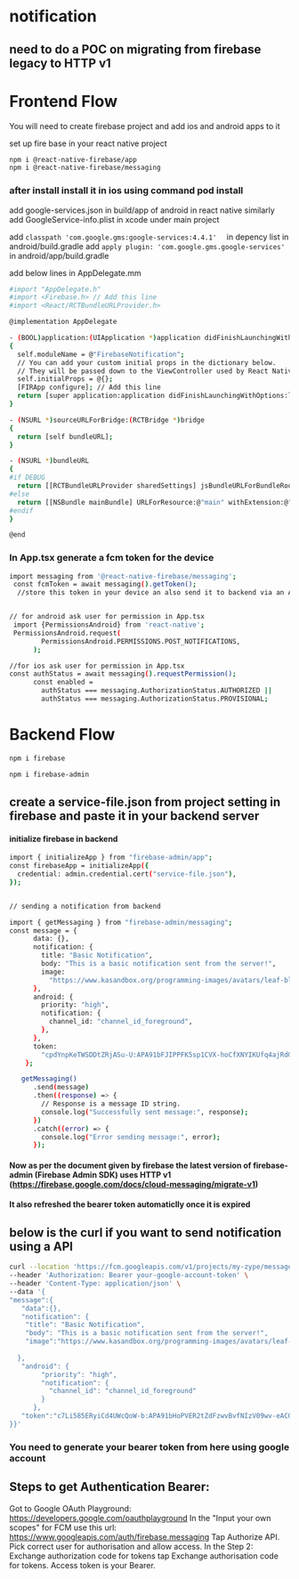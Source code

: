 # notification
## need to do a POC on migrating from  firebase legacy to HTTP v1

# Frontend Flow
You will need to create firebase project and add ios and android apps to it 

set up fire base in your react native project 

```bash
npm i @react-native-firebase/app
npm i @react-native-firebase/messaging
```

### after install install it in ios using command pod install

add google-services.json in build/app of android in react native
similarly add GoogleService-info.plist in xcode under main project

add 
```classpath 'com.google.gms:google-services:4.4.1'  ```
in depency list in android/build.gradle
add 
```apply plugin: 'com.google.gms.google-services'``` 
in android/app/build.gradle

add below lines in AppDelegate.mm
``` bash
#import "AppDelegate.h"
#import <Firebase.h> // Add this line
#import <React/RCTBundleURLProvider.h>

@implementation AppDelegate

- (BOOL)application:(UIApplication *)application didFinishLaunchingWithOptions:(NSDictionary *)launchOptions
{
  self.moduleName = @"FirebaseNotification";
  // You can add your custom initial props in the dictionary below.
  // They will be passed down to the ViewController used by React Native.
  self.initialProps = @{};
  [FIRApp configure]; // Add this line
  return [super application:application didFinishLaunchingWithOptions:launchOptions];
}

- (NSURL *)sourceURLForBridge:(RCTBridge *)bridge
{
  return [self bundleURL];
}

- (NSURL *)bundleURL
{
#if DEBUG
  return [[RCTBundleURLProvider sharedSettings] jsBundleURLForBundleRoot:@"index"];
#else
  return [[NSBundle mainBundle] URLForResource:@"main" withExtension:@"jsbundle"];
#endif
}

@end
```

### In App.tsx generate a fcm token for the device

``` bash 
import messaging from '@react-native-firebase/messaging';
 const fcmToken = await messaging().getToken();
  //store this token in your device an also send it to backend via an API


// for android ask user for permission in App.tsx
 import {PermissionsAndroid} from 'react-native';
 PermissionsAndroid.request(
        PermissionsAndroid.PERMISSIONS.POST_NOTIFICATIONS,
      );

//for ios ask user for permission in App.tsx
const authStatus = await messaging().requestPermission();
      const enabled =
        authStatus === messaging.AuthorizationStatus.AUTHORIZED ||
        authStatus === messaging.AuthorizationStatus.PROVISIONAL;

```
# Backend Flow

```bash
npm i firebase

npm i firebase-admin
```


## create a service-file.json from project setting in firebase and paste it in your backend server

#### initialize firebase in backend

```bash
import { initializeApp } from "firebase-admin/app";
const firebaseApp = initializeApp({
  credential: admin.credential.cert("service-file.json"),
});


// sending a notification from backend 

import { getMessaging } from "firebase-admin/messaging";
const message = {
      data: {},
      notification: {
        title: "Basic Notification",
        body: "This is a basic notification sent from the server!",
        image:
          "https://www.kasandbox.org/programming-images/avatars/leaf-blue.png",
      },
      android: {
        priority: "high",
        notification: {
          channel_id: "channel_id_foreground",
        },
      },
      token:
        "cpdYnpKeTWSDDtZRjASu-U:APA91bFJIPPFK5sp1CVX-hoCfXNYIKUfq4ajRdGD-J3ZGvP6ujkHb-w75tI8JE0g0R-o0vT2qf6uG1wO36ROAS4K1xj8eCgajB3we7VpSmWi30duXVhusfs_1oxeTfr6zeUNV5YzoNVP",
    };

   getMessaging()
      .send(message)
      .then((response) => {
        // Response is a message ID string.
        console.log("Successfully sent message:", response);
      })
      .catch((error) => {
        console.log("Error sending message:", error);
      });
```
#### Now as per the document given by firebase the latest version of firebase-admin (Firebase Admin SDK) uses HTTP v1 (https://firebase.google.com/docs/cloud-messaging/migrate-v1)
#### It also refreshed the bearer token automaticlly once it is expired

## below is the curl if you want to send notification using a API 

```bash
curl --location 'https://fcm.googleapis.com/v1/projects/my-zype/messages:send' \
--header 'Authorization: Bearer your-google-account-token' \
--header 'Content-Type: application/json' \
--data '{
"message":{
   "data":{},
   "notification": {
    "title": "Basic Notification",
    "body": "This is a basic notification sent from the server!",
    "image":"https://www.kasandbox.org/programming-images/avatars/leaf-blue.png"
    
  },
   "android": {
        "priority": "high",
        "notification": {
          "channel_id": "channel_id_foreground"
        }
      },
   "token":"c7Li585ERyiCd4UWcQoW-b:APA91bHoPVER2tZdFzwvBvfNIzV09wv-eAC0s24Nex5pM6lfoDXsgBQWEbDcYbIX5x2Y_1fia7JUpiqDC9hQtv0TlYhioM4WGcD66LSbKb9C9Fn3FZBqi6fW6OsBBA0vIb3ErjzE8Qwx"
}}'
```

### You need to generate your bearer token from here using google account 

## Steps to get Authentication Bearer:

Got to Google OAuth Playground: https://developers.google.com/oauthplayground
In the "Input your own scopes" for FCM use this url: https://www.googleapis.com/auth/firebase.messaging
Tap Authorize API.
Pick correct user for authorisation and allow access.
In the Step 2: Exchange authorization code for tokens tap Exchange authorisation code for tokens.
Access token is your Bearer.

